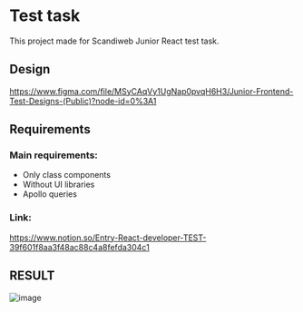 # Test task

This project made for Scandiweb Junior React test task. 

## Design

https://www.figma.com/file/MSyCAqVy1UgNap0pvqH6H3/Junior-Frontend-Test-Designs-(Public)?node-id=0%3A1

## Requirements

### Main requirements:
- Only class components
- Without UI libraries
- Apollo queries

### Link:
https://www.notion.so/Entry-React-developer-TEST-39f601f8aa3f48ac88c4a8fefda304c1

## RESULT

![image](https://imgflip.com/gif/73iuao)
